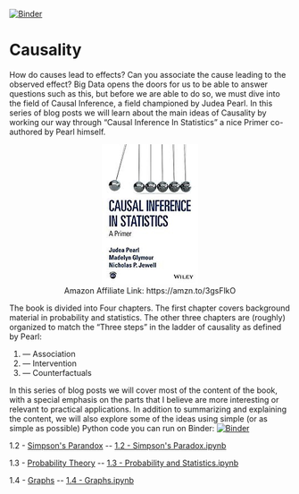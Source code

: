[![Binder](https://mybinder.org/badge_logo.svg)](https://mybinder.org/v2/gh/DataForScience/Causality/master)

# Causality

How do causes lead to effects? Can you associate the cause leading to the observed effect? Big Data opens the doors for us to be able to answer questions such as this, but before we are able to do so, we must dive into the field of Causal Inference, a field championed by Judea Pearl.
In this series of blog posts we will learn about the main ideas of Causality by working our way through “Causal Inference In Statistics” a nice Primer co-authored by Pearl himself.

<p align="center">
<a href='https://amzn.to/3gsFlkO' alt='Judea Pearl — Causal Inference in Statistics: A Primer'><img src='data/causality.jpeg'></a>
 <br/>
  Amazon Affiliate Link: https://amzn.to/3gsFlkO
</p>


The book is divided into Four chapters. The first chapter covers background material in probability and statistics. The other three chapters are (roughly) organized to match the “Three steps” in the ladder of causality as defined by Pearl:

1. — Association
2. — Intervention
3. — Counterfactuals

In this series of blog posts we will cover most of the content of the book, with a special emphasis on the parts that I believe are more interesting or relevant to practical applications. In addition to summarizing and explaining the content, we will also explore some of the ideas using simple (or as simple as possible) Python code you can run on Binder: [![Binder](https://mybinder.org/badge_logo.svg)](https://mybinder.org/v2/gh/DataForScience/Causality/master)

1.2 - [Simpson's Parandox](https://medium.com/data-for-science/causal-inference-part-i-415538211aa1) -- [1.2 - Simpson's Paradox.ipynb](https://github.com/DataForScience/Causality/blob/master/1.2%20-%20Simpson's%20Paradox.ipynb)

1.3 - [Probability Theory](https://medium.com/data-for-science/causal-inference-part-ii-probability-theory-8fc804fa8240) -- [1.3 - Probability and Statistics.ipynb](https://github.com/DataForScience/Causality/blob/master/1.3%20-%20Probability%20and%20Statistics.ipynb)

1.4 - [Graphs](https://medium.com/data-for-science/causal-inference-part-iii-graphs-df043300add1) -- [1.4 - Graphs.ipynb](https://github.com/DataForScience/Causality/blob/master/1.4%20%20-%20Graphs.ipynb)
